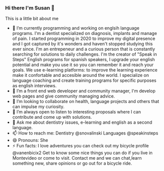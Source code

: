 ### Hi there I'm Susan 👋
This is a little bit about me

- 🔭 I’m currently programming and working on englsih language programs. I'm a dentist specialized on diagnosis, implants and manage of pain. I started programming in 2020 to improve my digital presence and I got captured by it's wonders and haven't stopped studying this ever since.
I'm an entrepeneur and a curious person that is constantly searching for solutions to daily challenges. I'm the creator of "Speak in Steps" English programs for spanish speakers, I upgrade your english potential and make you use it so you can remember it and reach your goals. We use e-learning platforms: to improve the learning experience make it confortable and accesible around the world. I specialize on language coaching and create training programs for specific purposes as english interviews. 
- 🌱 I’m a front end web developer and community manager, I'm develop web pages and give community managing advice.
- 👯 I’m looking to collaborate on health, language projects and others that can impulse my curiosity.
- 🤔 I’m always open to listen to interesting proposals where I can contribute and come up with solutions.
- 💬 Ask me about dentistry issues, e-learning and english as a second language.
- 📫 How to reach me: Dentistry @snovalinski Languages @speakinsteps 
- 😄 Pronouns: She
- ⚡ Fun facts: I love adventures you can check out my bicycle profile @vanenbicix2
Get to know some nice things you can do if you live in Montevideo or come to visit.
Contact me and we can chat,learn something new, share opinions or go out for a bicycle ride. 
<!--
**susannovalinski/susannovalinski** is a ✨ _special_ ✨ repository because its `README.md` (this file) appears on your GitHub profile.

Here are some ideas to get you started:


-->

